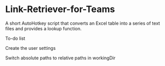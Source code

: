 # Link-Retriever-for-Teams
A short AutoHotkey script that converts an Excel table into a series of text files and provides a lookup function.


To-do list

Create the user settings 

Switch absolute paths to relative paths in workingDir
